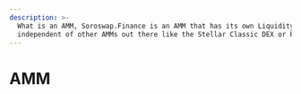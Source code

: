 ```yaml
---
description: >-
  What is an AMM, Soroswap.Finance is an AMM that has its own Liquidity Pools,
  independent of other AMMs out there like the Stellar Classic DEX or Phoenix
---
```


# AMM

